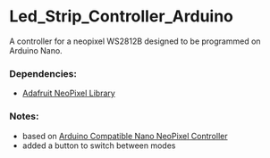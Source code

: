 # Led_Strip_Controller_Arduino
A controller for a neopixel WS2812B designed to be programmed on Arduino Nano. 

### Dependencies:
- [Adafruit NeoPixel Library](https://github.com/adafruit/Adafruit_NeoPixel)

### Notes:
- based on [Arduino Compatible Nano NeoPixel Controller](https://create.arduino.cc/projecthub/whimsy-makerspace/arduino-compatible-nano-neopixel-controller-6f0c4b)
- added a button to switch between modes